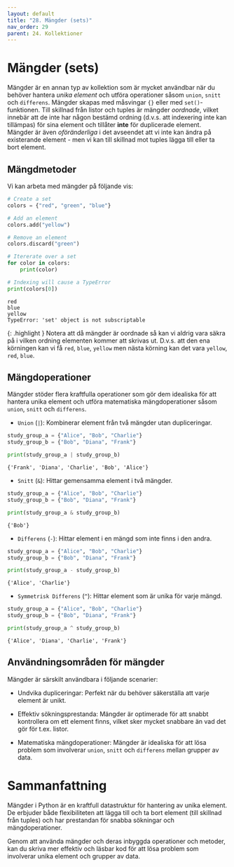 ```yaml
---
layout: default
title: "28. Mängder (sets)"
nav_order: 29
parent: 24. Kollektioner
---
```


# Mängder (sets)
Mängder är en annan typ av kollektion som är mycket användbar när du behöver hantera _unika element_ och utföra operationer såsom `union`, `snitt` och `differens`. Mängder skapas med måsvingar `{}` eller med `set()`-funktionen. Till skillnad från listor och tuples är mängder _oordnade_, vilket innebär att de inte har någon bestämd ordning (d.v.s. att indexering inte kan tillämpas) för sina element och tillåter **inte** för duplicerade element. Mängder är även _oföränderliga_ i det avseendet att vi inte kan ändra på existerande element - men vi kan till skillnad mot tuples lägga till eller ta bort element.

## Mängdmetoder
Vi kan arbeta med mängder på följande vis:
```python
# Create a set
colors = {"red", "green", "blue"}

# Add an element
colors.add("yellow")

# Remove an element
colors.discard("green")

# Itererate over a set
for color in colors:
    print(color)

# Indexing will cause a TypeError
print(colors[0])
```
<div class="code-example" markdown="1">
<pre><code>red
blue
yellow
TypeError: 'set' object is not subscriptable</code></pre>
</div>

{: .highlight }
Notera att då mängder är oordnade så kan vi aldrig vara säkra på i vilken ordning elementen kommer att skrivas ut. D.v.s. att den ena körningen kan vi få `red`, `blue`, `yellow` men nästa körning kan det vara `yellow`, `red`, `blue`.

## Mängdoperationer
Mängder stöder flera kraftfulla operationer som gör dem idealiska för att hantera unika element och utföra matematiska mängdoperationer såsom `union`, `snitt` och `differens`. 

* `Union` (`|`): Kombinerar element från två mängder utan dupliceringar.
```python
study_group_a = {"Alice", "Bob", "Charlie"}
study_group_b = {"Bob", "Diana", "Frank"}

print(study_group_a | study_group_b)
```
<div class="code-example" markdown="1">
<pre><code>{'Frank', 'Diana', 'Charlie', 'Bob', 'Alice'}</code></pre>
</div>

* `Snitt` (`&`): Hittar gemensamma element i två mängder.
```python
study_group_a = {"Alice", "Bob", "Charlie"}
study_group_b = {"Bob", "Diana", "Frank"}

print(study_group_a & study_group_b)
```
<div class="code-example" markdown="1">
<pre><code>{'Bob'}</code></pre>
</div>

* `Differens` (`-`): Hittar element i en mängd som inte finns i den andra.
```python
study_group_a = {"Alice", "Bob", "Charlie"}
study_group_b = {"Bob", "Diana", "Frank"}

print(study_group_a - study_group_b)
```
<div class="code-example" markdown="1">
<pre><code>{'Alice', 'Charlie'}</code></pre>
</div>

* `Symmetrisk Differens` (`^`): Hittar element som är unika för varje mängd.
```python
study_group_a = {"Alice", "Bob", "Charlie"}
study_group_b = {"Bob", "Diana", "Frank"}

print(study_group_a ^ study_group_b)
```
<div class="code-example" markdown="1">
<pre><code>{'Alice', 'Diana', 'Charlie', 'Frank'}</code></pre>
</div>

## Användningsområden för mängder
Mängder är särskilt användbara i följande scenarier:

* Undvika dupliceringar: Perfekt när du behöver säkerställa att varje element är unikt.

* Effektiv sökningsprestanda: Mängder är optimerade för att snabbt kontrollera om ett element finns, vilket sker mycket snabbare än vad det gör för t.ex. listor.

* Matematiska mängdoperationer: Mängder är idealiska för att lösa problem som involverar `union`, `snitt` och `differens` mellan grupper av data.

# Sammanfattning
Mängder i Python är en kraftfull datastruktur för hantering av unika element. De erbjuder både flexibiliteten att lägga till och ta bort element (till skillnad från tuples) och har prestandan för snabba sökningar och mängdoperationer. 

Genom att använda mängder och deras inbyggda operationer och metoder, kan du skriva mer effektiv och läsbar kod för att lösa problem som involverar unika element och grupper av data.